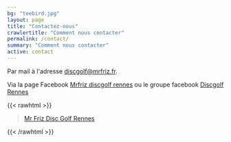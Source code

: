 ```yaml
---
bg: "teebird.jpg"
layout: page
title: "Contactez-nous"
crawlertitle: "Comment nous contacter"
permalink: /contact/
summary: "Comment nous contacter"
active: contact
---
```


Par mail à l'adresse [discgolf@mrfriz.fr](mailto:discgolf@mrfriz.fr).

Via la page Facebook [Mrfriz discgolf rennes](https://www.facebook.com/Mr-Friz-Disc-Golf-Rennes-347602635615270/) ou le groupe facebook [Discgolf Rennes](https://www.facebook.com/groups/3830557627025395)


{{< rawhtml >}}


<div id="fb-root"></div>
<script async defer crossorigin="anonymous" src="https://connect.facebook.net/fr_FR/sdk.js#xfbml=1&version=v10.0" nonce="QZDAJS28"></script>

<div class="fb-page" data-href="https://www.facebook.com/Mr-Friz-Disc-Golf-Rennes-347602635615270" data-tabs="timeline" data-width="800" data-height="" data-small-header="true" data-adapt-container-width="true" data-hide-cover="true" data-show-facepile="true"><blockquote cite="https://www.facebook.com/Mr-Friz-Disc-Golf-Rennes-347602635615270" class="fb-xfbml-parse-ignore"><a href="https://www.facebook.com/Mr-Friz-Disc-Golf-Rennes-347602635615270">Mr Friz Disc Golf Rennes</a></blockquote></div>

{{< /rawhtml >}}
